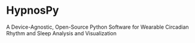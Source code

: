 # HypnosPy
A Device-Agnostic, Open-Source Python Software for Wearable Circadian Rhythm and Sleep Analysis and Visualization
